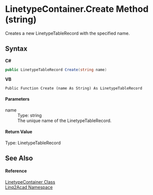 # LinetypeContainer.Create Method (string)
 

Creates a new LinetypeTableRecord with the specified name.

## Syntax

**C#**<br />
``` C#
public LinetypeTableRecord Create(string name)
```

**VB**<br />
``` VB
Public Function Create (name As String) As LinetypeTableRecord
```


#### Parameters
<dl><dt>name</dt><dd>Type: string<br />The unique name of the LinetypeTableRecord.</dd></dl>

#### Return Value
Type: LinetypeTableRecord

## See Also


#### Reference
<a href="T_Linq2Acad_LinetypeContainer.md">LinetypeContainer Class</a><br /><a href="N_Linq2Acad.md">Linq2Acad Namespace</a><br />
